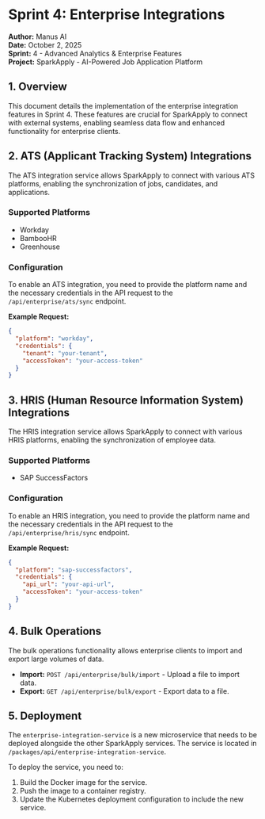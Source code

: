 # Sprint 4: Enterprise Integrations

**Author:** Manus AI  
**Date:** October 2, 2025  
**Sprint:** 4 - Advanced Analytics & Enterprise Features  
**Project:** SparkApply - AI-Powered Job Application Platform

## 1. Overview

This document details the implementation of the enterprise integration features in Sprint 4. These features are crucial for SparkApply to connect with external systems, enabling seamless data flow and enhanced functionality for enterprise clients.

## 2. ATS (Applicant Tracking System) Integrations

The ATS integration service allows SparkApply to connect with various ATS platforms, enabling the synchronization of jobs, candidates, and applications.

### Supported Platforms

*   Workday
*   BambooHR
*   Greenhouse

### Configuration

To enable an ATS integration, you need to provide the platform name and the necessary credentials in the API request to the `/api/enterprise/ats/sync` endpoint.

**Example Request:**

```json
{
  "platform": "workday",
  "credentials": {
    "tenant": "your-tenant",
    "accessToken": "your-access-token"
  }
}
```

## 3. HRIS (Human Resource Information System) Integrations

The HRIS integration service allows SparkApply to connect with various HRIS platforms, enabling the synchronization of employee data.

### Supported Platforms

*   SAP SuccessFactors

### Configuration

To enable an HRIS integration, you need to provide the platform name and the necessary credentials in the API request to the `/api/enterprise/hris/sync` endpoint.

**Example Request:**

```json
{
  "platform": "sap-successfactors",
  "credentials": {
    "api_url": "your-api-url",
    "accessToken": "your-access-token"
  }
}
```

## 4. Bulk Operations

The bulk operations functionality allows enterprise clients to import and export large volumes of data.

*   **Import:** `POST /api/enterprise/bulk/import` - Upload a file to import data.
*   **Export:** `GET /api/enterprise/bulk/export` - Export data to a file.

## 5. Deployment

The `enterprise-integration-service` is a new microservice that needs to be deployed alongside the other SparkApply services. The service is located in `/packages/api/enterprise-integration-service`.

To deploy the service, you need to:

1.  Build the Docker image for the service.
2.  Push the image to a container registry.
3.  Update the Kubernetes deployment configuration to include the new service.

